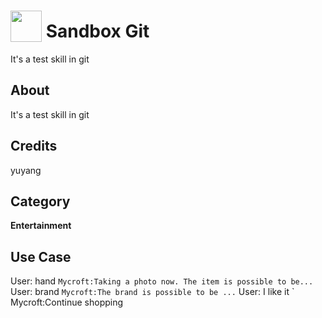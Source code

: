 # <img src="https://raw.githack.com/FortAwesome/Font-Awesome/master/svgs/solid/robot.svg" card_color="#22A7F0" width="50" height="50" style="vertical-align:bottom"/> Sandbox Git
It's a test skill in git

## About
It's a test skill in git


## Credits
yuyang

## Category
**Entertainment**

## Use Case
User: hand `
Mycroft:Taking a photo now. The item is possible to be... `
User: brand `
Mycroft:The brand is possible to be ... `
User: I like it `
Mycroft:Continue shopping


